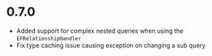 # 0.7.0
- Added support for complex nested queries when using the `EFRelationshipHandler`
- Fix type caching issue causing exception on changing a sub query